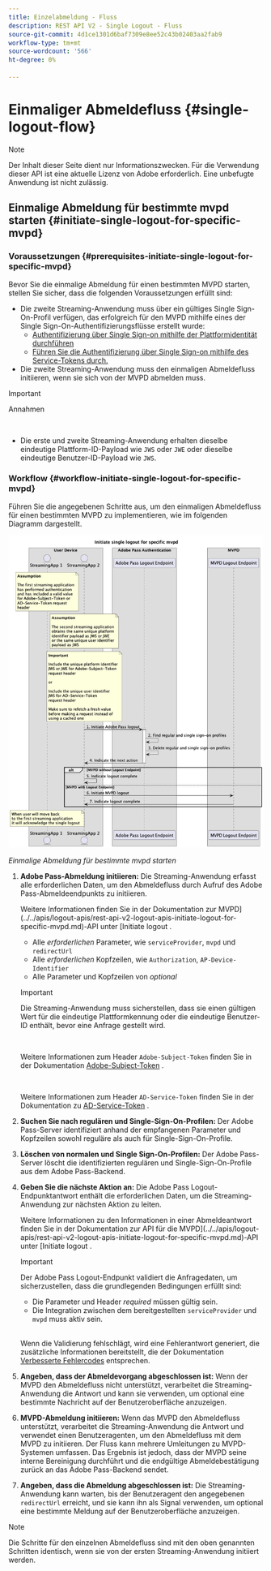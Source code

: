 ```yaml
---
title: Einzelabmeldung - Fluss
description: REST API V2 - Single Logout - Fluss
source-git-commit: 4d1ce1301d6baf7309e8ee52c43b02403aa2fab9
workflow-type: tm+mt
source-wordcount: '566'
ht-degree: 0%

---
```



# Einmaliger Abmeldefluss {#single-logout-flow}

>[!NOTE]
>
> Der Inhalt dieser Seite dient nur Informationszwecken. Für die Verwendung dieser API ist eine aktuelle Lizenz von Adobe erforderlich. Eine unbefugte Anwendung ist nicht zulässig.

## Einmalige Abmeldung für bestimmte mvpd starten {#initiate-single-logout-for-specific-mvpd}

### Voraussetzungen {#prerequisites-initiate-single-logout-for-specific-mvpd}

Bevor Sie die einmalige Abmeldung für einen bestimmten MVPD starten, stellen Sie sicher, dass die folgenden Voraussetzungen erfüllt sind:

* Die zweite Streaming-Anwendung muss über ein gültiges Single Sign-On-Profil verfügen, das erfolgreich für den MVPD mithilfe eines der Single Sign-On-Authentifizierungsflüsse erstellt wurde:
   * [Authentifizierung über Single Sign-on mithilfe der Plattformidentität durchführen](./rest-api-v2-single-sign-on-platform-identity-flows.md)
   * [Führen Sie die Authentifizierung über Single Sign-on mithilfe des Service-Tokens durch.](./rest-api-v2-single-sign-on-service-token-flows.md)
* Die zweite Streaming-Anwendung muss den einmaligen Abmeldefluss initiieren, wenn sie sich von der MVPD abmelden muss.

>[!IMPORTANT]
> 
> Annahmen
>
> <br/>
> 
> * Die erste und zweite Streaming-Anwendung erhalten dieselbe eindeutige Plattform-ID-Payload wie `JWS` oder `JWE` oder dieselbe eindeutige Benutzer-ID-Payload wie `JWS`.

### Workflow {#workflow-initiate-single-logout-for-specific-mvpd}

Führen Sie die angegebenen Schritte aus, um den einmaligen Abmeldefluss für einen bestimmten MVPD zu implementieren, wie im folgenden Diagramm dargestellt.

![ Einmalige Abmeldung für bestimmte mvpd starten](../../../assets/rest-api-v2/flows/single-sign-on-flows/rest-api-v2-initiate-single-logout-for-specific-mvpd-flow.png)

*Einmalige Abmeldung für bestimmte mvpd starten*

1. **Adobe Pass-Abmeldung initiieren:** Die Streaming-Anwendung erfasst alle erforderlichen Daten, um den Abmeldefluss durch Aufruf des Adobe Pass-Abmeldeendpunkts zu initiieren.

   Weitere Informationen finden Sie in der Dokumentation zur MVPD](../../apis/logout-apis/rest-api-v2-logout-apis-initiate-logout-for-specific-mvpd.md)-API unter [Initiate logout .
   * Alle _erforderlichen_ Parameter, wie `serviceProvider`, `mvpd` und `redirectUrl`
   * Alle _erforderlichen_ Kopfzeilen, wie `Authorization`, `AP-Device-Identifier`
   * Alle Parameter und Kopfzeilen von _optional_

   >[!IMPORTANT]
   > 
   > Die Streaming-Anwendung muss sicherstellen, dass sie einen gültigen Wert für die eindeutige Plattformkennung oder die eindeutige Benutzer-ID enthält, bevor eine Anfrage gestellt wird.
   >
   > <br/>
   > 
   > Weitere Informationen zum Header `Adobe-Subject-Token` finden Sie in der Dokumentation [Adobe-Subject-Token](../../appendix/headers/rest-api-v2-appendix-headers-adobe-subject-token.md) .
   > 
   > <br/>
   > 
   > Weitere Informationen zum Header `AD-Service-Token` finden Sie in der Dokumentation zu [AD-Service-Token](../../appendix/headers/rest-api-v2-appendix-headers-ad-service-token.md) .

1. **Suchen Sie nach regulären und Single-Sign-On-Profilen:** Der Adobe Pass-Server identifiziert anhand der empfangenen Parameter und Kopfzeilen sowohl reguläre als auch für Single-Sign-On-Profile.

1. **Löschen von normalen und Single Sign-On-Profilen:** Der Adobe Pass-Server löscht die identifizierten regulären und Single-Sign-On-Profile aus dem Adobe Pass-Backend.

1. **Geben Sie die nächste Aktion an:** Die Adobe Pass Logout-Endpunktantwort enthält die erforderlichen Daten, um die Streaming-Anwendung zur nächsten Aktion zu leiten.

   Weitere Informationen zu den Informationen in einer Abmeldeantwort finden Sie in der Dokumentation zur API für die MVPD](../../apis/logout-apis/rest-api-v2-logout-apis-initiate-logout-for-specific-mvpd.md)-API unter [Initiate logout .

   >[!IMPORTANT]
   >
   > Der Adobe Pass Logout-Endpunkt validiert die Anfragedaten, um sicherzustellen, dass die grundlegenden Bedingungen erfüllt sind:
   >
   > * Die Parameter und Header _required_ müssen gültig sein.
   > * Die Integration zwischen dem bereitgestellten `serviceProvider` und `mvpd` muss aktiv sein.
   >
   > <br/>
   > 
   > Wenn die Validierung fehlschlägt, wird eine Fehlerantwort generiert, die zusätzliche Informationen bereitstellt, die der Dokumentation [Verbesserte Fehlercodes](../../../enhanced-error-codes.md) entsprechen.

1. **Angeben, dass der Abmeldevorgang abgeschlossen ist:** Wenn der MVPD den Abmeldefluss nicht unterstützt, verarbeitet die Streaming-Anwendung die Antwort und kann sie verwenden, um optional eine bestimmte Nachricht auf der Benutzeroberfläche anzuzeigen.

1. **MVPD-Abmeldung initiieren:** Wenn das MVPD den Abmeldefluss unterstützt, verarbeitet die Streaming-Anwendung die Antwort und verwendet einen Benutzeragenten, um den Abmeldefluss mit dem MVPD zu initiieren. Der Fluss kann mehrere Umleitungen zu MVPD-Systemen umfassen. Das Ergebnis ist jedoch, dass der MVPD seine interne Bereinigung durchführt und die endgültige Abmeldebestätigung zurück an das Adobe Pass-Backend sendet.

1. **Angeben, dass die Abmeldung abgeschlossen ist:** Die Streaming-Anwendung kann warten, bis der Benutzeragent den angegebenen `redirectUrl` erreicht, und sie kann ihn als Signal verwenden, um optional eine bestimmte Meldung auf der Benutzeroberfläche anzuzeigen.

>[!NOTE]
>
> Die Schritte für den einzelnen Abmeldefluss sind mit den oben genannten Schritten identisch, wenn sie von der ersten Streaming-Anwendung initiiert werden.
